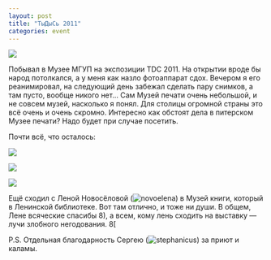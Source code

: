 ```yaml
---
layout: post
title: "ТыДыСь 2011"
categories: event
---
```

![](https://pics.livejournal.com/quillcraft/pic/001fs9ww)

Побывал в Музее МГУП на экспозиции TDC 2011. На открытии вроде бы народ потолкался, а у меня как назло фотоаппарат сдох. Вечером я его реанимировал, на следующий день забежал сделать пару снимков, а там пусто, вообще никого нет… Сам Музей печати очень небольшой, и не совсем музей, насколько я понял. Для столицы огромной страны это всё очень и очень скромно. Интересно как обстоят дела в питерском Музее печати? Надо будет при случае посетить.

Почти всё, что осталось:

![](https://pics.livejournal.com/quillcraft/pic/001fw0xd)

![](https://pics.livejournal.com/quillcraft/pic/001fxd8f)

![](https://pics.livejournal.com/quillcraft/pic/001fyprt)

Ещё сходил с Леной Новосёловой (![novoelena]()) в Музей книги, который в Ленинской библиотеке. Вот там отлично, и тоже ни души. В общем, Лене всяческие спасибы 8), а всем, кому лень сходить на выставку — лучи злобного негодования. 8\[

P.S. Отдельная благодарность Сергею (![stephanicus]()) за приют и каламы.